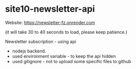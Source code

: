 # site10-newsletter-api
Website: https://newsletter-fz.onrender.com

(it will take 30 to 40 seconds to load, please keep patience.)

Newsletter subscription - using api 
- nodejs backend.
- used environment variable - to keep the api hidden
- used gitignore - not to upload some specific files to github
